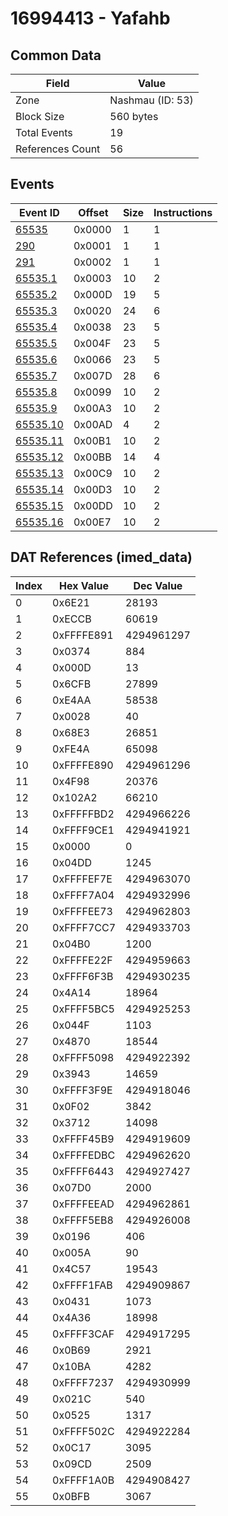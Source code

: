 # 16994413 - Yafahb

## Common Data

| Field            | Value            |
|------------------|------------------|
| Zone             | Nashmau (ID: 53) |
| Block Size       | 560 bytes        |
| Total Events     | 19               |
| References Count | 56               |

## Events

| Event ID                  | Offset   |   Size |   Instructions |
|---------------------------|----------|--------|----------------|
| [65535](./65535.md)       | 0x0000   |      1 |              1 |
| [290](./290.md)           | 0x0001   |      1 |              1 |
| [291](./291.md)           | 0x0002   |      1 |              1 |
| [65535.1](./65535.1.md)   | 0x0003   |     10 |              2 |
| [65535.2](./65535.2.md)   | 0x000D   |     19 |              5 |
| [65535.3](./65535.3.md)   | 0x0020   |     24 |              6 |
| [65535.4](./65535.4.md)   | 0x0038   |     23 |              5 |
| [65535.5](./65535.5.md)   | 0x004F   |     23 |              5 |
| [65535.6](./65535.6.md)   | 0x0066   |     23 |              5 |
| [65535.7](./65535.7.md)   | 0x007D   |     28 |              6 |
| [65535.8](./65535.8.md)   | 0x0099   |     10 |              2 |
| [65535.9](./65535.9.md)   | 0x00A3   |     10 |              2 |
| [65535.10](./65535.10.md) | 0x00AD   |      4 |              2 |
| [65535.11](./65535.11.md) | 0x00B1   |     10 |              2 |
| [65535.12](./65535.12.md) | 0x00BB   |     14 |              4 |
| [65535.13](./65535.13.md) | 0x00C9   |     10 |              2 |
| [65535.14](./65535.14.md) | 0x00D3   |     10 |              2 |
| [65535.15](./65535.15.md) | 0x00DD   |     10 |              2 |
| [65535.16](./65535.16.md) | 0x00E7   |     10 |              2 |

## DAT References (imed_data)

|   Index | Hex Value   |   Dec Value |
|---------|-------------|-------------|
|       0 | 0x6E21      |       28193 |
|       1 | 0xECCB      |       60619 |
|       2 | 0xFFFFE891  |  4294961297 |
|       3 | 0x0374      |         884 |
|       4 | 0x000D      |          13 |
|       5 | 0x6CFB      |       27899 |
|       6 | 0xE4AA      |       58538 |
|       7 | 0x0028      |          40 |
|       8 | 0x68E3      |       26851 |
|       9 | 0xFE4A      |       65098 |
|      10 | 0xFFFFE890  |  4294961296 |
|      11 | 0x4F98      |       20376 |
|      12 | 0x102A2     |       66210 |
|      13 | 0xFFFFFBD2  |  4294966226 |
|      14 | 0xFFFF9CE1  |  4294941921 |
|      15 | 0x0000      |           0 |
|      16 | 0x04DD      |        1245 |
|      17 | 0xFFFFEF7E  |  4294963070 |
|      18 | 0xFFFF7A04  |  4294932996 |
|      19 | 0xFFFFEE73  |  4294962803 |
|      20 | 0xFFFF7CC7  |  4294933703 |
|      21 | 0x04B0      |        1200 |
|      22 | 0xFFFFE22F  |  4294959663 |
|      23 | 0xFFFF6F3B  |  4294930235 |
|      24 | 0x4A14      |       18964 |
|      25 | 0xFFFF5BC5  |  4294925253 |
|      26 | 0x044F      |        1103 |
|      27 | 0x4870      |       18544 |
|      28 | 0xFFFF5098  |  4294922392 |
|      29 | 0x3943      |       14659 |
|      30 | 0xFFFF3F9E  |  4294918046 |
|      31 | 0x0F02      |        3842 |
|      32 | 0x3712      |       14098 |
|      33 | 0xFFFF45B9  |  4294919609 |
|      34 | 0xFFFFEDBC  |  4294962620 |
|      35 | 0xFFFF6443  |  4294927427 |
|      36 | 0x07D0      |        2000 |
|      37 | 0xFFFFEEAD  |  4294962861 |
|      38 | 0xFFFF5EB8  |  4294926008 |
|      39 | 0x0196      |         406 |
|      40 | 0x005A      |          90 |
|      41 | 0x4C57      |       19543 |
|      42 | 0xFFFF1FAB  |  4294909867 |
|      43 | 0x0431      |        1073 |
|      44 | 0x4A36      |       18998 |
|      45 | 0xFFFF3CAF  |  4294917295 |
|      46 | 0x0B69      |        2921 |
|      47 | 0x10BA      |        4282 |
|      48 | 0xFFFF7237  |  4294930999 |
|      49 | 0x021C      |         540 |
|      50 | 0x0525      |        1317 |
|      51 | 0xFFFF502C  |  4294922284 |
|      52 | 0x0C17      |        3095 |
|      53 | 0x09CD      |        2509 |
|      54 | 0xFFFF1A0B  |  4294908427 |
|      55 | 0x0BFB      |        3067 |
